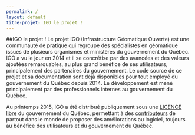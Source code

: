 ```yaml
---
permalink: /
layout: default
titre-projet: IGO le projet !
---
```


##IGO le projet !
Le projet IGO (Infrastructure Géomatique Ouverte) est une communauté de pratique qui regroupe des spécialistes en géomatique issues de plusieurs organismes et ministères du gouvernement du Québec. IGO a vu le jour en 2014 et il se concrétise par des avancées et des valeurs ajoutées remarquables, au plus grand bénéfice de ses utilisateurs, principalement des partenaires du gouvernement. 
Le code source de ce projet et sa documentation sont déjà disponibles pour tout employé du gouvernement du Québec depuis 2014.
Le développement est mené principalement par des professionnels internes au gouvernement du Québec.  

Au printemps 2015, IGO a été distribué publiquement sous une [LICENCE libre](./licence.txt) du gouvernement du Québec, permettant à des [contributeurs](site/contribuer.md) de partout dans le monde de proposer des améliorations au logiciel, toujours au bénéfice des utilisateurs et du gouvernement du Québec. 

